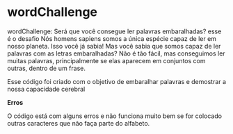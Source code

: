 # wordChallenge
wordChallenge: Será que você consegue ler palavras embaralhadas? esse é o desafio
Nós homens sapiens somos a única espécie capaz de ler em nosso planeta. Isso você já sabia! Mas você sabia que somos capaz de ler palavras com as letras embaralhadas?
Não é tão fácil, mas conseguimos ler muitas palavras, principalmente se elas aparecem em conjuntos com outras, dentro de um frase.


Esse código foi criado com o objetivo de embaralhar palavras e demostrar a nossa capacidade cerebral

**Erros**

O código está com alguns erros e não funciona muito bem se for colocado outras caracteres que não faça parte do alfabeto. 
